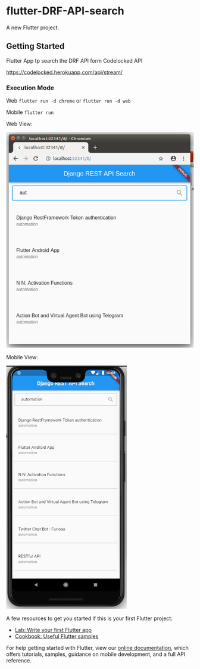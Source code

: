 # flutter-DRF-API-search

A new Flutter project.

## Getting Started

Flutter App tp search the DRF API form Codelocked API 

https://codelocked.herokuapp.com/api/stream/

### Execution Mode
Web `flutter run -d chrome` or `flutter run -d web`

Mobile `flutter run`

Web View:

![alt text](https://github.com/raahoolkumeriya/flutter-DRF-API-search/blob/master/screenshots/web.png?raw=true)

Mobile View:

![alt text](https://github.com/raahoolkumeriya/flutter-DRF-API-search/blob/master/screenshots/mobile.png?raw=true)

A few resources to get you started if this is your first Flutter project:

- [Lab: Write your first Flutter app](https://flutter.dev/docs/get-started/codelab)
- [Cookbook: Useful Flutter samples](https://flutter.dev/docs/cookbook)

For help getting started with Flutter, view our
[online documentation](https://flutter.dev/docs), which offers tutorials,
samples, guidance on mobile development, and a full API reference.
